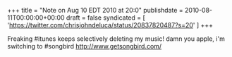 +++
title = "Note on Aug 10 EDT 2010 at 20:0"
publishdate = 2010-08-11T00:00:00+00:00
draft = false
syndicated = [ 'https://twitter.com/chrisjohndeluca/status/20837820487?s=20' ]
+++

Freaking #itunes keeps selectively deleting my music! damn you apple, i'm switching to #songbird http://www.getsongbird.com/
